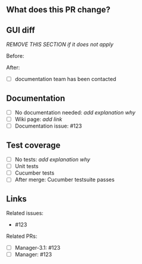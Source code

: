 ## What does this PR change?

## GUI diff
*REMOVE THIS SECTION if it does not apply*

Before:

After:

 - [ ] documentation team has been contacted

## Documentation
- [ ] No documentation needed: *add explanation why*
- [ ] Wiki page: *add link*
- [ ] Documentation issue: #123

## Test coverage
- [ ] No tests: *add explanation why*
- [ ] Unit tests
- [ ] Cucumber tests
- [ ] After merge: Cucumber testsuite passes

## Links

Related issues:
 - #123

Related PRs:
 - [ ] Manager-3.1: #123
 - [ ] Manager: #123

